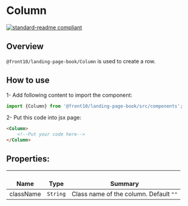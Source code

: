 # Column

[![standard-readme compliant](https://img.shields.io/badge/standard--readme-OK-green.svg?style=flat-square)](https://github.com/RichardLitt/standard-readme)

## Overview
`@front10/landing-page-book/Column` is used to create a row.

## How to use
1- Add following content to import the component:
```js
import {Column} from '@front10/landing-page-book/src/components';
```

2- Put this code into jsx page:
```html
<Column>
    <!--Put your code here-->
</Column>
```

## Properties:

| </br>Name   | </br>Type | </br>Summary                                                                                 | 
| ------------| - | ------------------------------------------------------------------------------------------------------ |
| className      | `String` | Class name of the column. Default `""` |
